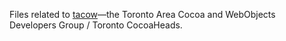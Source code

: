 Files related to [tacow](http://www.meetup.com/tacow-org/)—the Toronto Area Cocoa and WebObjects Developers Group / Toronto CocoaHeads.
